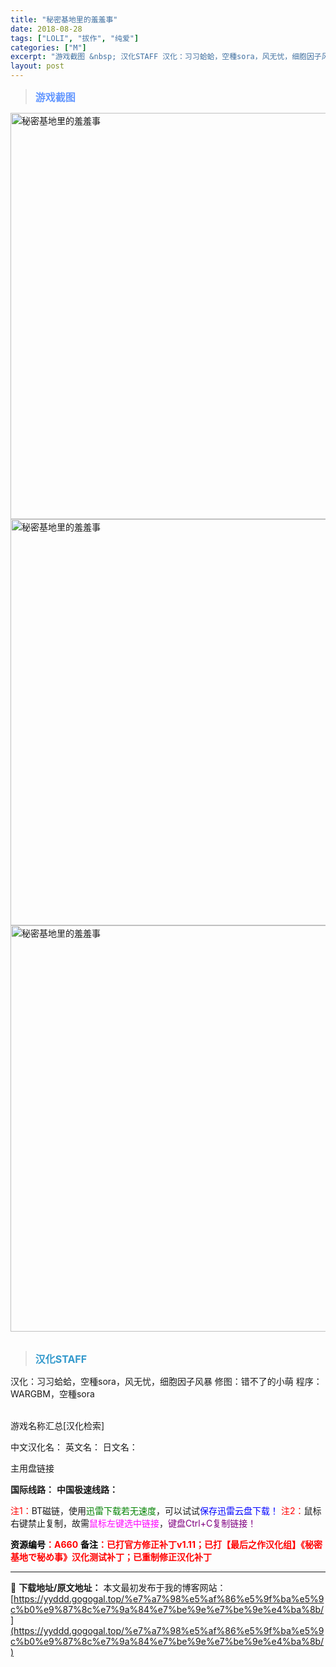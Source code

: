 ```yaml
---
title: "秘密基地里的羞羞事"
date: 2018-08-28
tags: ["LOLI", "拔作", "纯爱"]
categories: ["M"]
excerpt: "游戏截图 &nbsp; 汉化STAFF 汉化：习习蛤蛤，空種sora，风无忧，细胞因子风暴 修图：错不了的小萌 程序：WARGBM，空種sora &nbsp; 游戏名称汇总[汉化检索] 中文汉化名： 英文名： 日文名： 主用盘链接 国际线路： 中国极速线路： 注1：BT磁链，使用迅雷下载若无速度，可&hellip;"
layout: post
---
```


<div>
<blockquote><b><span style="font-size: 12pt; color: #6699ff;">游戏截图</span></b></blockquote>
<div><img title="点击放大" src="https://yyddd.gogogal.top/wp-content/uploads/2025/04/20250430_6811eb57883e7.webp" alt="秘密基地里的羞羞事" width="650" /></div>
<div><img title="点击放大" src="https://yyddd.gogogal.top/wp-content/uploads/2025/04/20250430_6811eb59593ca.webp" alt="秘密基地里的羞羞事" width="650" /></div>
<div><img title="点击放大" src="https://yyddd.gogogal.top/wp-content/uploads/2025/04/20250430_6811eb5b0a2d7.webp" alt="秘密基地里的羞羞事" width="650" /></div>
&nbsp;
<blockquote><b><span style="font-size: 12pt; color: #3399cc;">汉化STAFF</span></b></blockquote>
<div>汉化：习习蛤蛤，空種sora，风无忧，细胞因子风暴
修图：错不了的小萌
程序：WARGBM，空種sora</div>
&nbsp;

游戏名称汇总[汉化检索]

中文汉化名：
英文名：
日文名：
</div>
<div class="panel panel-primary">
<div class="panel-heading">主用盘链接</div>
<div class="panel-body">

<b>国际线路：</b>
<b>中国极速线路：</b>


<span style="color: #ff0000;">注1：</span>BT磁链，使用<span style="color: #008000;">迅雷下载若无速度</span>，可以试试<span style="color: #0000ff;">保存迅雷云盘下载！</span>
<span style="color: #ff0000;">注2：</span>鼠标右键禁止复制，故需<span style="color: #ff00ff;">鼠标左键选中链接</span>，<span style="color: #800080;">键盘Ctrl+C复制链接！</span>

</div>
<div class="panel-footer"><span style="color: #ff0000;"><b><span style="color: #000000;">资源编号</span>：A660</b></span>
<span style="color: #ff0000;"><b><span style="color: #000000;">备注</span>：已打官方修正补丁v1.11；已打【最后之作汉化组】《秘密基地で秘め事》汉化测试补丁；已重制修正汉化补丁</b></span></div>
</div>

---
📖 **下载地址/原文地址：** 本文最初发布于我的博客网站：[https://yyddd.gogogal.top/%e7%a7%98%e5%af%86%e5%9f%ba%e5%9c%b0%e9%87%8c%e7%9a%84%e7%be%9e%e7%be%9e%e4%ba%8b/](https://yyddd.gogogal.top/%e7%a7%98%e5%af%86%e5%9f%ba%e5%9c%b0%e9%87%8c%e7%9a%84%e7%be%9e%e7%be%9e%e4%ba%8b/)
